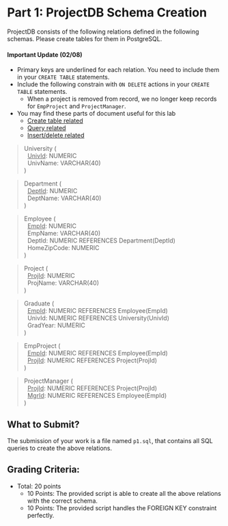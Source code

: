 # Part 1: ProjectDB Schema Creation

ProjectDB consists of the following relations defined in the following schemas. Please create tables for them in PostgreSQL.

#### Important Update (02/08)
- Primary keys are underlined for each relation. You need to include them in your `CREATE TABLE` statements. 
- Include the following constrain with `ON DELETE` actions in your `CREATE TABLE` statements. 
  - When a project is removed from record, we no longer keep records for `EmpProject` and `ProjectManager`.
- You may find these parts of document useful for this lab
  - [Create table related](https://www.postgresql.org/docs/14/ddl.html)
  - [Query related](https://www.postgresql.org/docs/14/queries.html)
  - [Insert/delete related](https://www.postgresql.org/docs/14/dml.html)

>University (  
>&nbsp;&nbsp;<u>UnivId</u>: NUMERIC  
>&nbsp;&nbsp;UnivName: VARCHAR(40)  
>)

>Department (  
>&nbsp;&nbsp;<u>DeptId</u>: NUMERIC  
>&nbsp;&nbsp;DeptName: VARCHAR(40)  
>)

>Employee (  
>&nbsp;&nbsp;<u>EmpId</u>: NUMERIC  
>&nbsp;&nbsp;EmpName: VARCHAR(40)  
>&nbsp;&nbsp;DeptId: NUMERIC REFERENCES Department(DeptId)  
>&nbsp;&nbsp;HomeZipCode: NUMERIC  
>)

>Project (  
>&nbsp;&nbsp;<u>ProjId</u>: NUMERIC  
>&nbsp;&nbsp;ProjName: VARCHAR(40)  
>)

>Graduate (  
>&nbsp;&nbsp;<u>EmpId</u>: NUMERIC REFERENCES Employee(EmpId)  
>&nbsp;&nbsp;UnivId: NUMERIC REFERENCES University(UnivId)  
>&nbsp;&nbsp;GradYear: NUMERIC  
>)
  
>EmpProject (  
>&nbsp;&nbsp;<u>EmpId</u>: NUMERIC REFERENCES Employee(EmpId)  
>&nbsp;&nbsp;<u>ProjId</u>: NUMERIC REFERENCES Project(ProjId)  
>)

>ProjectManager (  
>&nbsp;&nbsp;<u>ProjId</u>: NUMERIC REFERENCES Project(ProjId)  
>&nbsp;&nbsp;<u>MgrId</u>: NUMERIC REFERENCES Employee(EmpId)  
>)

## What to Submit?
The submission of your work is a file named `p1.sql`, that contains all SQL queries to create the above relations.

## Grading Criteria:
- Total: 20 points
  - 10 Points: The provided script is able to create all the above relations with the correct schema.
  - 10 Points: The provided script handles the FOREIGN KEY constraint perfectly.
